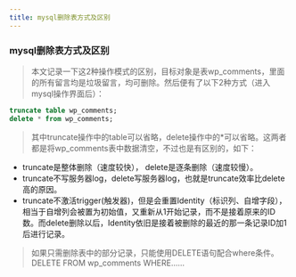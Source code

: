 ```yaml
---
title: mysql删除表方式及区别
---
```


### mysql删除表方式及区别

> 本文记录一下这2种操作模式的区别，目标对象是表wp_comments，里面的所有留言均是垃圾留言，均可删除。然后便有了以下2种方式（进入mysql操作界面后）：

```sql
truncate table wp_comments;
delete * from wp_comments;
```
> 其中truncate操作中的table可以省略，delete操作中的*可以省略。这两者都是将wp_comments表中数据清空，不过也是有区别的，如下：

- truncate是整体删除（速度较快）， delete是逐条删除（速度较慢）。
- truncate不写服务器log，delete写服务器log，也就是truncate效率比delete高的原因。
- truncate不激活trigger(触发器)，但是会重置Identity（标识列、自增字段），相当于自增列会被置为初始值，又重新从1开始记录，而不是接着原来的ID数。而delete删除以后，Identity依旧是接着被删除的最近的那一条记录ID加1后进行记录。
> 如果只需删除表中的部分记录，只能使用DELETE语句配合where条件。 DELETE FROM wp_comments WHERE……